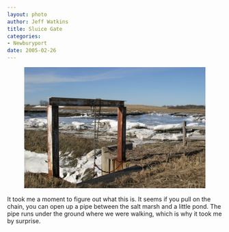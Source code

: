 ```yaml
--- 
layout: photo
author: Jeff Watkins
title: Sluice Gate
categories: 
- Newburyport
date: 2005-02-26
---
```


<figure><img class="photo" src="/photos/IMG_1781.jpg"></figure>

It took me a moment to figure out what this is. It seems if you pull on the
chain, you can open up a pipe between the salt marsh and a little pond. The
pipe runs under the ground where we were walking, which is why it took me by
surprise.

